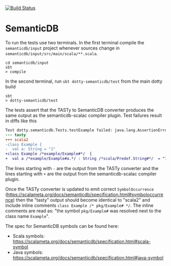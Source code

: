[![Build Status](https://travis-ci.org/lampepfl/dotty-semanticdb.svg?branch=master)](https://travis-ci.org/lampepfl/dotty-semanticdb)

# SemanticDB

To run the tests use two terminals. In the first terminal compile the
`semanticdb/input` project whenever sources change in
`semanticdb/input/src/main/scala/**.scala`.

```
cd semanticdb/input
sbt
> compile
```

In the second terminal, run `sbt dotty-semanticdb/test` from the main dotty
build

```
sbt
> dotty-semanticdb/test
```

The tests assert that the TASTy to SemanticDB converter produces the same output
as the semanticdb-scalac compiler plugin. Test failures result in diffs like
this

```diff
Test dotty.semanticdb.Tests.testExample failed: java.lang.AssertionError:
--- tasty
+++ scala2
-class Example {
-  val a: String = "1"
+class Example /*example/Example#*/  {
+  val a /*example/Example#a.*/ : String /*scala/Predef.String#*/  = "1"
```

The lines starting with `-` are the output from the TASTy converter and the
lines starting with `+` are the output from the semanticdb-scalac compiler
plugin.

Once the TASTy converter is updated to emit correct `SymbolOccurrence`
(https://scalameta.org/docs/semanticdb/specification.html#symboloccurrence) then
the "tasty" output should become identical to "scala2" and include inline
comments `class Example /* pkg/Example# */`. The inline comments are read as:
"the symbol `pkg/Example#` was resolved next to the class name `Example`".

The spec for SemanticDB symbols can be found here:

- Scala symbols:
  https://scalameta.org/docs/semanticdb/specification.html#scala-symbol
- Java symbols:
  https://scalameta.org/docs/semanticdb/specification.html#java-symbol
